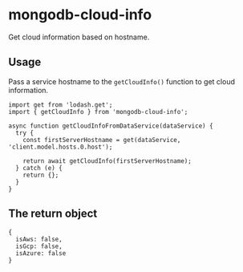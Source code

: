 # mongodb-cloud-info
Get cloud information based on hostname.

## Usage

Pass a service hostname to the `getCloudInfo()` function to get cloud information.

```
import get from 'lodash.get';
import { getCloudInfo } from 'mongodb-cloud-info';

async function getCloudInfoFromDataService(dataService) {
  try {
    const firstServerHostname = get(dataService, 'client.model.hosts.0.host');
    
    return await getCloudInfo(firstServerHostname);
  } catch (e) {
    return {};
  }
}
```

## The return object

```
{
  isAws: false,
  isGcp: false,
  isAzure: false
}
```